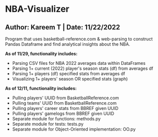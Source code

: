 # NBA-Visualizer
## Author: Kareem T | Date: 11/22/2022
Program that uses basketball-reference.com & web-parsing to construct Pandas Dataframe and find analytical insights about the NBA.

**As of 11/29, functionality includes:**
* Parsing CSV files for NBA 2022 averages data within DataFrames
* Parsing 1+ current (2022) player's season stats (df) from averages df
* Parsing 1+ players (df) specified stats from averages df
* Visualizing 1+ players' season OR specified stats (graph) 

**As of 12/11, functionality includes:**
* Pulling players' UUID from BasketballReference.com
* Pulling teams' UUID from BasketballReference.com
* Pulling players' career stats from BBREF given UUID
* Pulling players' gamelogs from BBREF given UUID
* Separate module for functions: methods.py
* Separate module for tests: tests.py
* Separate module for Object-Oriented implementation: OO.py


